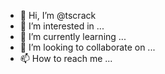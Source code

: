 - 👋 Hi, I’m @tscrack
- 👀 I’m interested in ...
- 🌱 I’m currently learning ...
- 💞️ I’m looking to collaborate on ...
- 📫 How to reach me ...

<!---
tscrack/tscrack is a ✨ special ✨ repository because its `README.md` (this file) appears on your GitHub profile.
You can click the Preview link to take a look at your changes.
--->
